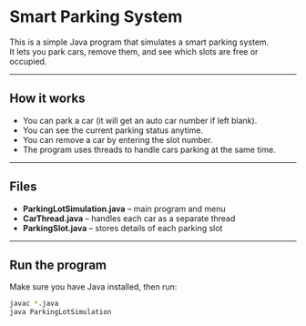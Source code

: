 # Smart Parking System

This is a simple Java program that simulates a smart parking system.  
It lets you park cars, remove them, and see which slots are free or occupied.

---

## How it works
- You can park a car (it will get an auto car number if left blank).
- You can see the current parking status anytime.
- You can remove a car by entering the slot number.
- The program uses threads to handle cars parking at the same time.

---

## Files
- **ParkingLotSimulation.java** – main program and menu  
- **CarThread.java** – handles each car as a separate thread  
- **ParkingSlot.java** – stores details of each parking slot  

---

## Run the program
Make sure you have Java installed, then run:
```bash
javac *.java
java ParkingLotSimulation
